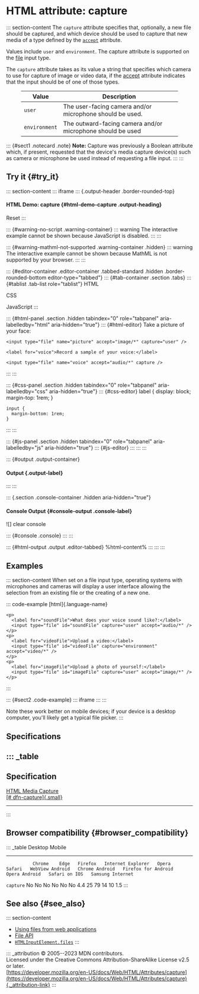 

# HTML attribute: capture



::: section-content
The `capture` attribute specifies that, optionally, a new file should be
captured, and which device should be used to capture that new media of a
type defined by the [`accept`](accept) attribute.

Values include `user` and `environment`. The capture attribute is
supported on the [file](../element/input/file) input type.

The `capture` attribute takes as its value a string that specifies which
camera to use for capture of image or video data, if the
[accept](accept) attribute indicates that the input should be of one of
those types.

<figure class="table-container">
<div class="_table">
<table>
<thead>
<tr class="header">
<th>Value</th>
<th>Description</th>
</tr>
</thead>
<tbody>
<tr class="odd">
<td><code>user</code></td>
<td>The user-facing camera and/or microphone should be used.</td>
</tr>
<tr class="even">
<td><code>environment</code></td>
<td>The outward-facing camera and/or microphone should be used</td>
</tr>
</tbody>
</table>

</figure>

::: {#sect1 .notecard .note}
**Note:** Capture was previously a Boolean attribute which, if present,
requested that the device\'s media capture device(s) such as camera or
microphone be used instead of requesting a file input.
:::
:::

## Try it {#try_it}

::: section-content
::: iframe
::: {.output-header .border-rounded-top}
#### HTML Demo: capture {#html-demo-capture .output-heading}

Reset
:::

::: {#warning-no-script .warning-container}
::: warning
The interactive example cannot be shown because JavaScript is disabled.
:::
:::

::: {#warning-mathml-not-supported .warning-container .hidden}
::: warning
The interactive example cannot be shown because MathML is not supported
by your browser.
:::
:::

::: {#editor-container .editor-container .tabbed-standard .hidden .border-rounded-bottom editor-type="tabbed"}
::: {#tab-container .section .tabs}
::: {#tablist .tab-list role="tablist"}
HTML

CSS

JavaScript
:::

::: {#html-panel .section .hidden tabindex="0" role="tabpanel" aria-labelledby="html" aria-hidden="true"}
::: {#html-editor}
    <label for="picture">Take a picture of your face:</label>

    <input type="file" name="picture" accept="image/*" capture="user" />

    <label for="voice">Record a sample of your voice:</label>

    <input type="file" name="voice" accept="audio/*" capture />
:::
:::

::: {#css-panel .section .hidden tabindex="0" role="tabpanel" aria-labelledby="css" aria-hidden="true"}
::: {#css-editor}
    label {
      display: block;
      margin-top: 1rem;
    }

    input {
      margin-bottom: 1rem;
    }
:::
:::

::: {#js-panel .section .hidden tabindex="0" role="tabpanel" aria-labelledby="js" aria-hidden="true"}
::: {#js-editor}
:::
:::
:::

::: {#output .output-container}
#### Output {.output-label}
:::
:::

::: {.section .console-container .hidden aria-hidden="true"}
#### Console Output {#console-output .console-label}

![]
clear console

::: {#console .console}
:::
:::

::: {#html-output .output .editor-tabbed}
%html-content%
:::
:::
:::

## Examples

::: section-content
When set on a file input type, operating systems with microphones and
cameras will display a user interface allowing the selection from an
existing file or the creating of a new one.

::: code-example
[html]{.language-name}

``` {signature="AUc+/evJbN5THWxxxjQg2zgx0EVtDbc8piVRFUZ/dY0=" data-language="html"}
<p>
  <label for="soundFile">What does your voice sound like?:</label>
  <input type="file" id="soundFile" capture="user" accept="audio/*" />
</p>
<p>
  <label for="videoFile">Upload a video:</label>
  <input type="file" id="videoFile" capture="environment" accept="video/*" />
</p>
<p>
  <label for="imageFile">Upload a photo of yourself:</label>
  <input type="file" id="imageFile" capture="user" accept="image/*" />
</p>
```
:::

::: {#sect2 .code-example}
::: iframe
:::
:::

Note these work better on mobile devices; if your device is a desktop
computer, you\'ll likely get a typical file picker.
:::

## Specifications

::: _table
  ------------------------------------------------------------------------------
  Specification
  ------------------------------------------------------------------------------
  [HTML Media Capture\
  [\#
  dfn-capture]{.small}](https://w3c.github.io/html-media-capture/#dfn-capture)

  ------------------------------------------------------------------------------
:::

## Browser compatibility {#browser_compatibility}

::: _table
              Desktop                                                         Mobile                                                                                   
  ----------- --------- ------ --------- ------------------- ------- -------- ----------------- ---------------- --------------------- --------------- --------------- ------------------
              Chrome    Edge   Firefox   Internet Explorer   Opera   Safari   WebView Android   Chrome Android   Firefox for Android   Opera Android   Safari on IOS   Samsung Internet
  `capture`   No        No     No        No                  No      No       4.4               25               79                    14              10              1.5
:::

## See also {#see_also}

::: section-content
-   [Using files from web
    applications](https://developer.mozilla.org/en-US/docs/Web/API/File_API/Using_files_from_web_applications)
-   [File API](https://developer.mozilla.org/en-US/docs/Web/API/File)
-   [`HTMLInputElement.files`](https://developer.mozilla.org/en-US/docs/Web/API/HTMLInputElement/files)
:::

::: _attribution
© 2005--2023 MDN contributors.\
Licensed under the Creative Commons Attribution-ShareAlike License v2.5
or later.\
[https://developer.mozilla.org/en-US/docs/Web/HTML/Attributes/capture](https://developer.mozilla.org/en-US/docs/Web/HTML/Attributes/capture){._attribution-link}
:::
